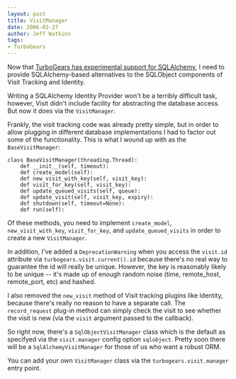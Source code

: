 ```yaml
---
layout: post
title: VisitManager
date: 2006-02-27
author: Jeff Watkins
tags:
- TurboGears
---
```


Now that [TurboGears has experimental support for SQLAlchemy](http://nerd.newburyportion.com/2006/02/turbogears-is-now-unstoppable), I need to provide SQLAlchemy-based alternatives to the SQLObject components of Visit Tracking and Identity.

Writing a SQLAlchemy Identity Provider won't be a terribly difficult task, however, Visit didn't include facility for abstracting the database access. But now it does via the `VisitManager`.

<!--more-->

Frankly, the visit tracking code was already pretty simple, but in order to allow plugging in different database implementations I had to factor out some of the functionality. This is what I wound up with as the `BaseVisitManager`:

    class BaseVisitManager(threading.Thread):
        def __init__(self, timeout):
        def create_model(self):
        def new_visit_with_key(self, visit_key):
        def visit_for_key(self, visit_key):
        def update_queued_visits(self, queue):
        def update_visit(self, visit_key, expiry):
        def shutdown(self, timeout=None):
        def run(self):

Of these methods, you need to implement `create_model`, `new_visit_with_key`, `visit_for_key`, and `update_queued_visits` in order to create a new `VisitManager`.

In addition, I've added a `DeprecationWarning` when you access the `visit.id` attribute via `turbogears.visit.current().id` because there's no real way to guarantee the id will really be unique. However, the key is reasonably likely to be unique -- it's made up of enough random noise (time, remote_host, remote_port, etc) and hashed.

I also removed the `new_visit` method of Visit tracking plugins like Identity, because there's really no reason to have a separate call. The `record_request` plug-in method can simply check the visit to see whether the visit is new (via the `visit` argument passed to the callback).

So right now, there's a `SqlObjectVisitManager` class which is the default as specifyed via the `visit.manager` config option `sqlobject`. Pretty soon there will be a `SqlAlchemyVisitManager` for those of us who want a robust ORM.

You can add your own `VisitManager` class via the `turbogears.visit.manager` entry point.